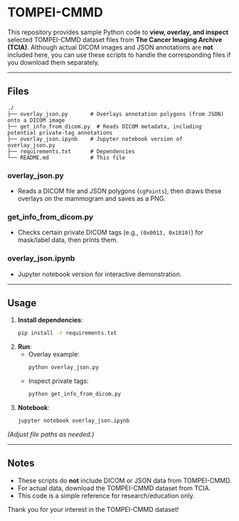 # TOMPEI-CMMD

This repository provides sample Python code to **view, overlay, and inspect** selected TOMPEI-CMMD dataset files from **The Cancer Imaging Archive (TCIA)**. Although actual DICOM images and JSON annotations are **not** included here, you can use these scripts to handle the corresponding files if you download them separately.

---

## Files

```
./
├── overlay_json.py       # Overlays annotation polygons (from JSON) onto a DICOM image
├── get_info_from_dicom.py  # Reads DICOM metadata, including potential private-tag annotations
├── overlay_json.ipynb    # Jupyter notebook version of overlay_json.py
├── requirements.txt      # Dependencies
└── README.md             # This file
```

### overlay_json.py
- Reads a DICOM file and JSON polygons (`cgPoints`), then draws these overlays on the mammogram and saves as a PNG.

### get_info_from_dicom.py
- Checks certain private DICOM tags (e.g., `(0x0013, 0x1010)`) for mask/label data, then prints them.

### overlay_json.ipynb
- Jupyter notebook version for interactive demonstration.

---

## Usage

1. **Install dependencies**:
   ```bash
   pip install -r requirements.txt
   ```
2. **Run**:
   - Overlay example:
     ```bash
     python overlay_json.py
     ```
   - Inspect private tags:
     ```bash
     python get_info_from_dicom.py
     ```
3. **Notebook**:
   ```bash
   jupyter notebook overlay_json.ipynb
   ```

*(Adjust file paths as needed.)*

---

## Notes

- These scripts do **not** include DICOM or JSON data from TOMPEI-CMMD.
- For actual data, download the TOMPEI-CMMD dataset from TCIA.
- This code is a simple reference for research/education only.

Thank you for your interest in the TOMPEI-CMMD dataset!